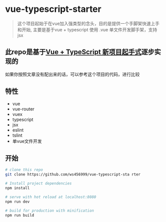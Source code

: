# vue-typescript-starter

> 这个项目起始于在vue加入强类型的念头，目的是提供一个手脚架快速上手和开始, 主要是基于vue + typescript 使用 .vue 单文件开发脚手架，支持jsx

## 此repo是基于[Vue + TypeScript 新项目起手式](https://juejin.im/post/59f29d28518825549f7260b6)逐步实现的

如果你按照文章没有配出来的话，可以参考这个项目的代码，进行比较

## 特性
- vue
- vue-router
- vuex
- typescript
- jsx
- eslint
- tslint
- 单vue文件开发

## 开始

``` bash
# clone this repo
git clone https://github.com/ws456999/vue-typescript-sta rter

# Install project dependencies
npm install

# serve with hot reload at localhost:8080
npm run dev

# build for production with minification
npm run build

```
